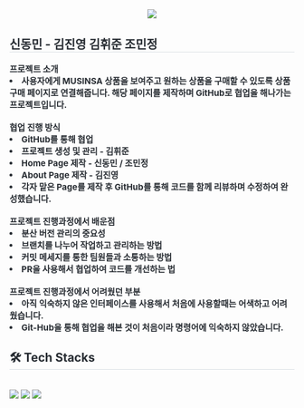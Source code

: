 <div align= "center">
    <img src="https://capsule-render.vercel.app/api?type=waving&color=auto&height=120&text=KB%20IT's%20Your%20Life%205기%20전공%20D반%204팀&animation=&fontColor=000000&fontSize=50" />
    </div>
    <div style="text-align: left;"> 
    <h2 style="border-bottom: 1px solid #d8dee4; color: #282d33;"> 신동민 - 김진영 김휘준 조민정 </h2>  
    <div style="font-weight: 700; font-size: 15px; text-align: left; color: #282d33;"> 프로젝트 소개 <li> 사용자에게 MUSINSA 상품을 보여주고 원하는 상품을 구매할 수 있도록 상품 구매 페이지로 연결해줍니다.
          해당 페이지를 제작하며 GitHub로 협업을 해나가는 프로젝트입니다.</li><br>협업 진행 방식 <li> GitHub를 통해 협업</li><li>프로젝트 생성 및 관리 - 김휘준</li><li>Home Page 제작 - 신동민 / 조민정</li><li>About Page 제작 - 김진영</li><li>각자 맡은 Page를 제작 후 GitHub를 통해 코드를 함께 리뷰하며 수정하여 완성했습니다.</li><br>프로젝트 진행과정에서 배운점 <li> 분산 버전 관리의 중요성</li><li>브랜치를 나누어 작업하고 관리하는 방법</li><li>커밋 메세지를 통한 팀원들과 소통하는 방법</li><li>PR을 사용해서 협업하여 코드를 개선하는 법</li><br>프로젝트 진행과정에서 어려웠던 부분 <li> 아직 익숙하지 않은 인터페이스를 사용해서 처음에 사용할때는 어색하고 어려웠습니다. <li>Git-Hub을 통해 협업을 해본 것이 처음이라 명령어에 익숙하지 않았습니다.</li> </div> 
    </div>
    <div style="text-align: left;">
    <h2 style="border-bottom: 1px solid #d8dee4; color: #282d33;"> 🛠️ Tech Stacks </h2> <br> 
    <div style="margin: ; text-align: left;" "text-align: left;"> <img src="https://img.shields.io/badge/HTML5-E34F26?style=for-the-badge&logo=HTML5&logoColor=white">
          <img src="https://img.shields.io/badge/CSS3-1572B6?style=for-the-badge&logo=CSS3&logoColor=white">
          <img src="https://img.shields.io/badge/Javascript-F7DF1E?style=for-the-badge&logo=Javascript&logoColor=white">
          </div>
    </div>
    
